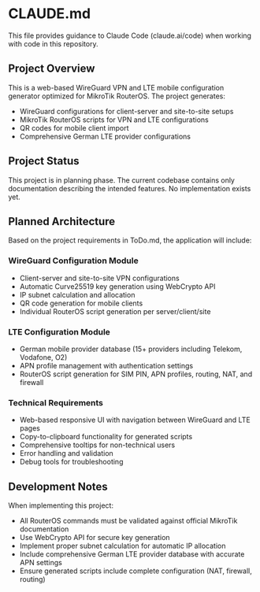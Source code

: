 # CLAUDE.md

This file provides guidance to Claude Code (claude.ai/code) when working with code in this repository.

## Project Overview

This is a web-based WireGuard VPN and LTE mobile configuration generator optimized for MikroTik RouterOS. The project generates:
- WireGuard configurations for client-server and site-to-site setups
- MikroTik RouterOS scripts for VPN and LTE configurations
- QR codes for mobile client import
- Comprehensive German LTE provider configurations

## Project Status

This project is in planning phase. The current codebase contains only documentation describing the intended features. No implementation exists yet.

## Planned Architecture

Based on the project requirements in ToDo.md, the application will include:

### WireGuard Configuration Module
- Client-server and site-to-site VPN configurations
- Automatic Curve25519 key generation using WebCrypto API
- IP subnet calculation and allocation
- QR code generation for mobile clients
- Individual RouterOS script generation per server/client/site

### LTE Configuration Module
- German mobile provider database (15+ providers including Telekom, Vodafone, O2)
- APN profile management with authentication settings
- RouterOS script generation for SIM PIN, APN profiles, routing, NAT, and firewall

### Technical Requirements
- Web-based responsive UI with navigation between WireGuard and LTE pages
- Copy-to-clipboard functionality for generated scripts
- Comprehensive tooltips for non-technical users
- Error handling and validation
- Debug tools for troubleshooting

## Development Notes

When implementing this project:
- All RouterOS commands must be validated against official MikroTik documentation
- Use WebCrypto API for secure key generation
- Implement proper subnet calculation for automatic IP allocation
- Include comprehensive German LTE provider database with accurate APN settings
- Ensure generated scripts include complete configuration (NAT, firewall, routing)